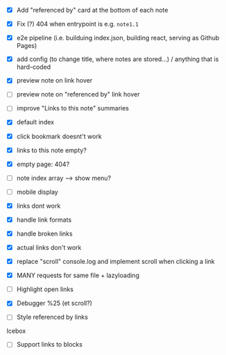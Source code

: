 - [x] Add "referenced by" card at the bottom of each note
- [x] Fix (?) 404 when entrypoint is e.g. `note1.1`
- [x] e2e pipeline (i.e. builduing index.json, building react, serving as Github Pages)
- [x] add config (to change title, where notes are stored...) / anything that is hard-coded
- [x] preview note on link hover
- [ ] preview note on "referenced by" link hover
- [ ] improve "Links to this note" summaries
- [x] default index
- [x] click bookmark doesnt't work
- [x] links to this note empty?
- [x] empty page: 404?
- [ ] note index array --> show menu?
- [ ] mobile display
- [x] links dont work
- [x] handle link formats
- [x] handle broken links
- [x] actual links don't work
- [x] replace "scroll" console.log and implement scroll when clicking a link
- [x] MANY requests for same file + lazyloading
- [ ] Highlight open links
- [x] Debugger %25 (et scroll?)
- [ ] Style referenced by links


Icebox
- [ ] Support links to blocks
